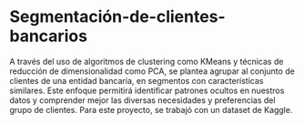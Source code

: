 # Segmentación-de-clientes-bancarios
A través del uso de algoritmos de clustering como KMeans y técnicas de reducción de dimensionalidad como PCA, se plantea agrupar al conjunto de clientes de una entidad bancaria, en segmentos con características similares. 
Este enfoque permitirá identificar patrones ocultos en nuestros datos y comprender mejor las diversas necesidades y preferencias del grupo de clientes.
Para este proyecto, se trabajó con un dataset de Kaggle.
